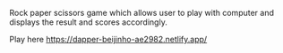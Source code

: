 Rock paper scissors game which allows user to play with computer and displays the result and scores accordingly.

Play here https://dapper-beijinho-ae2982.netlify.app/
